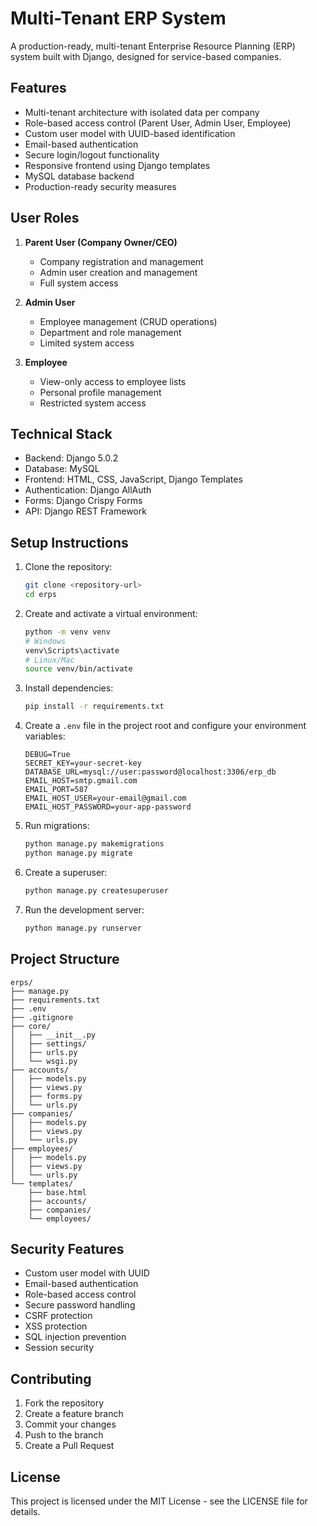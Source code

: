 # Multi-Tenant ERP System

A production-ready, multi-tenant Enterprise Resource Planning (ERP) system built with Django, designed for service-based companies.

## Features

- Multi-tenant architecture with isolated data per company
- Role-based access control (Parent User, Admin User, Employee)
- Custom user model with UUID-based identification
- Email-based authentication
- Secure login/logout functionality
- Responsive frontend using Django templates
- MySQL database backend
- Production-ready security measures

## User Roles

1. **Parent User (Company Owner/CEO)**
   - Company registration and management
   - Admin user creation and management
   - Full system access

2. **Admin User**
   - Employee management (CRUD operations)
   - Department and role management
   - Limited system access

3. **Employee**
   - View-only access to employee lists
   - Personal profile management
   - Restricted system access

## Technical Stack

- Backend: Django 5.0.2
- Database: MySQL
- Frontend: HTML, CSS, JavaScript, Django Templates
- Authentication: Django AllAuth
- Forms: Django Crispy Forms
- API: Django REST Framework

## Setup Instructions

1. Clone the repository:
   ```bash
   git clone <repository-url>
   cd erps
   ```

2. Create and activate a virtual environment:
   ```bash
   python -m venv venv
   # Windows
   venv\Scripts\activate
   # Linux/Mac
   source venv/bin/activate
   ```

3. Install dependencies:
   ```bash
   pip install -r requirements.txt
   ```

4. Create a `.env` file in the project root and configure your environment variables:
   ```
   DEBUG=True
   SECRET_KEY=your-secret-key
   DATABASE_URL=mysql://user:password@localhost:3306/erp_db
   EMAIL_HOST=smtp.gmail.com
   EMAIL_PORT=587
   EMAIL_HOST_USER=your-email@gmail.com
   EMAIL_HOST_PASSWORD=your-app-password
   ```

5. Run migrations:
   ```bash
   python manage.py makemigrations
   python manage.py migrate
   ```

6. Create a superuser:
   ```bash
   python manage.py createsuperuser
   ```

7. Run the development server:
   ```bash
   python manage.py runserver
   ```

## Project Structure

```
erps/
├── manage.py
├── requirements.txt
├── .env
├── .gitignore
├── core/
│   ├── __init__.py
│   ├── settings/
│   ├── urls.py
│   └── wsgi.py
├── accounts/
│   ├── models.py
│   ├── views.py
│   ├── forms.py
│   └── urls.py
├── companies/
│   ├── models.py
│   ├── views.py
│   └── urls.py
├── employees/
│   ├── models.py
│   ├── views.py
│   └── urls.py
└── templates/
    ├── base.html
    ├── accounts/
    ├── companies/
    └── employees/
```

## Security Features

- Custom user model with UUID
- Email-based authentication
- Role-based access control
- Secure password handling
- CSRF protection
- XSS protection
- SQL injection prevention
- Session security

## Contributing

1. Fork the repository
2. Create a feature branch
3. Commit your changes
4. Push to the branch
5. Create a Pull Request

## License

This project is licensed under the MIT License - see the LICENSE file for details. 